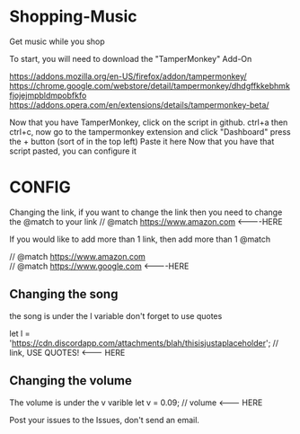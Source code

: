 # Shopping-Music
Get music while you shop

To start, you will need to download the "TamperMonkey" Add-On

https://addons.mozilla.org/en-US/firefox/addon/tampermonkey/
https://chrome.google.com/webstore/detail/tampermonkey/dhdgffkkebhmkfjojejmpbldmpobfkfo
https://addons.opera.com/en/extensions/details/tampermonkey-beta/

Now that you have TamperMonkey, click on the script in github. ctrl+a then ctrl+c, now go to the tampermonkey extension and click "Dashboard" press the + button (sort of in the top left) Paste it here
Now that you have that script pasted, you can configure it

# CONFIG

Changing the link, if you want to change the link then you need to change the @match to your link
// @match        https://www.amazon.com  <----HERE

If you would like to add more than 1 link, then add more than 1 @match

// @match        https://www.amazon.com 
<br>
// @match        https://www.google.com  <----HERE

## Changing the song

the song is under the l variable
don't forget to use quotes 

let l = 'https://cdn.discordapp.com/attachments/blah/thisisjustaplaceholder'; // link, USE QUOTES! <--- HERE

## Changing the volume

The volume is under the v varible
let v = 0.09; // volume <--- HERE


Post your issues to the Issues, don't send an email.
